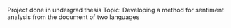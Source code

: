 Project done in undergrad thesis
Topic: Developing a method for sentiment analysis from the document of two languages

